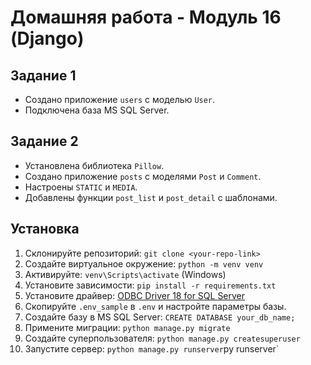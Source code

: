 # Домашняя работа - Модуль 16 (Django)

## Задание 1
- Создано приложение `users` с моделью `User`.
- Подключена база MS SQL Server.

## Задание 2
- Установлена библиотека `Pillow`.
- Создано приложение `posts` с моделями `Post` и `Comment`.
- Настроены `STATIC` и `MEDIA`.
- Добавлены функции `post_list` и `post_detail` с шаблонами.

## Установка
1. Склонируйте репозиторий: `git clone <your-repo-link>`
2. Создайте виртуальное окружение: `python -m venv venv`
3. Активируйте: `venv\Scripts\activate` (Windows)
4. Установите зависимости: `pip install -r requirements.txt`
5. Установите драйвер: [ODBC Driver 18 for SQL Server](https://learn.microsoft.com/en-us/sql/connect/odbc/download-odbc-driver-for-sql-server)
6. Скопируйте `.env_sample` в `.env` и настройте параметры базы.
7. Создайте базу в MS SQL Server: `CREATE DATABASE your_db_name;`
8. Примените миграции: `python manage.py migrate`
9. Создайте суперпользователя: `python manage.py createsuperuser`
10. Запустите сервер: `python manage.py runserver`py runserver`
